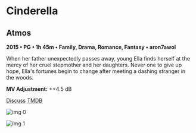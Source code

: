 # Cinderella

## Atmos

**2015 • PG • 1h 45m • Family, Drama, Romance, Fantasy • aron7awol**

When her father unexpectedly passes away, young Ella finds herself at the mercy of her cruel stepmother and her daughters. Never one to give up hope, Ella's fortunes begin to change after meeting a dashing stranger in the woods.

**MV Adjustment:** ++4.5 dB

[Discuss](https://www.avsforum.com/threads/bass-eq-for-filtered-movies.2995212/post-58249126)  [TMDB](150689)

![img 0](https://i.imgur.com/pBPwNca.jpg)

![img 1](https://i.imgur.com/6NG0IbX.png)

